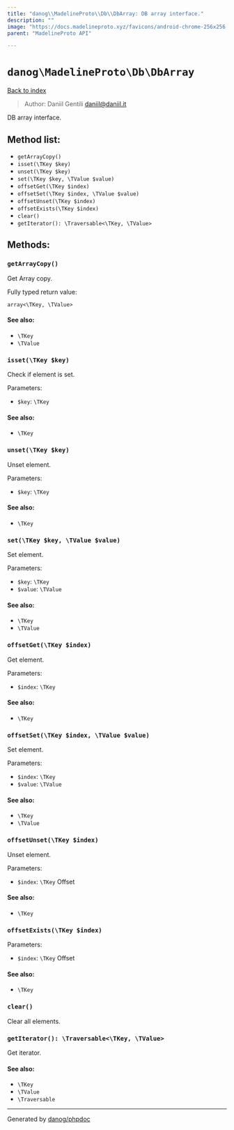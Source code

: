 ```yaml
---
title: "danog\\MadelineProto\\Db\\DbArray: DB array interface."
description: ""
image: "https://docs.madelineproto.xyz/favicons/android-chrome-256x256.png"
parent: "MadelineProto API"

---
```

# `danog\MadelineProto\Db\DbArray`
[Back to index](../../../index.html)

> Author: Daniil Gentili <daniil@daniil.it>  
  

DB array interface.  




## Method list:
* `getArrayCopy()`
* `isset(\TKey $key)`
* `unset(\TKey $key)`
* `set(\TKey $key, \TValue $value)`
* `offsetGet(\TKey $index)`
* `offsetSet(\TKey $index, \TValue $value)`
* `offsetUnset(\TKey $index)`
* `offsetExists(\TKey $index)`
* `clear()`
* `getIterator(): \Traversable<\TKey, \TValue>`

## Methods:
### `getArrayCopy()`

Get Array copy.


Fully typed return value:
```
array<\TKey, \TValue>
```
#### See also: 
* `\TKey`
* `\TValue`




### `isset(\TKey $key)`

Check if element is set.


Parameters:

* `$key`: `\TKey`   


#### See also: 
* `\TKey`




### `unset(\TKey $key)`

Unset element.


Parameters:

* `$key`: `\TKey`   


#### See also: 
* `\TKey`




### `set(\TKey $key, \TValue $value)`

Set element.


Parameters:

* `$key`: `\TKey`   
* `$value`: `\TValue`   


#### See also: 
* `\TKey`
* `\TValue`




### `offsetGet(\TKey $index)`

Get element.


Parameters:

* `$index`: `\TKey`   


#### See also: 
* `\TKey`




### `offsetSet(\TKey $index, \TValue $value)`

Set element.


Parameters:

* `$index`: `\TKey`   
* `$value`: `\TValue`   


#### See also: 
* `\TKey`
* `\TValue`




### `offsetUnset(\TKey $index)`

Unset element.


Parameters:

* `$index`: `\TKey` Offset  


#### See also: 
* `\TKey`




### `offsetExists(\TKey $index)`




Parameters:

* `$index`: `\TKey` Offset  


#### See also: 
* `\TKey`




### `clear()`

Clear all elements.



### `getIterator(): \Traversable<\TKey, \TValue>`

Get iterator.


#### See also: 
* `\TKey`
* `\TValue`
* `\Traversable`




---
Generated by [danog/phpdoc](https://phpdoc.daniil.it)
